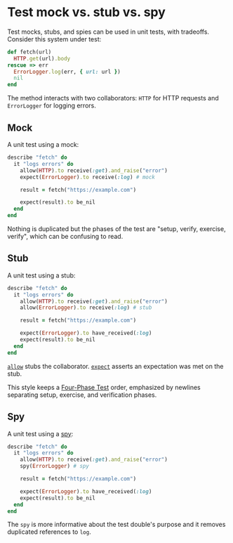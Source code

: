 # Test mock vs. stub vs. spy

Test mocks, stubs, and spies can be used in unit tests, with tradeoffs.
Consider this system under test:

```ruby
def fetch(url)
  HTTP.get(url).body
rescue => err
  ErrorLogger.log(err, { url: url })
  nil
end
```

The method interacts with two collaborators:
`HTTP` for HTTP requests
and `ErrorLogger` for logging errors.

## Mock

A unit test using a mock:

```ruby
describe "fetch" do
  it "logs errors" do
    allow(HTTP).to receive(:get).and_raise("error")
    expect(ErrorLogger).to receive(:log) # mock

    result = fetch("https://example.com")

    expect(result).to be_nil
  end
end
```

Nothing is duplicated but
the phases of the test are "setup, verify, exercise, verify",
which can be confusing to read.

## Stub

A unit test using a stub:

```ruby
describe "fetch" do
  it "logs errors" do
    allow(HTTP).to receive(:get).and_raise("error")
    allow(ErrorLogger).to receive(:log) # stub

    result = fetch("https://example.com")

    expect(ErrorLogger).to have_received(:log)
    expect(result).to be_nil
  end
end
```

[`allow`](https://github.com/rspec/rspec-mocks#method-stubs) stubs
the collaborator.
[`expect`](https://github.com/rspec/rspec-mocks#test-spies)
asserts an expectation was met on the stub.

This style keeps a [Four-Phase Test](/four-phase-test) order,
emphasized by newlines separating
setup, exercise, and verification phases.

## Spy

A unit test using a
[spy](https://relishapp.com/rspec/rspec-mocks/docs/basics/spies):

```ruby
describe "fetch" do
  it "logs errors" do
    allow(HTTP).to receive(:get).and_raise("error")
    spy(ErrorLogger) # spy

    result = fetch("https://example.com")

    expect(ErrorLogger).to have_received(:log)
    expect(result).to be_nil
  end
end
```

The `spy` is more informative about the test double's purpose
and it removes duplicated references to `log`.
